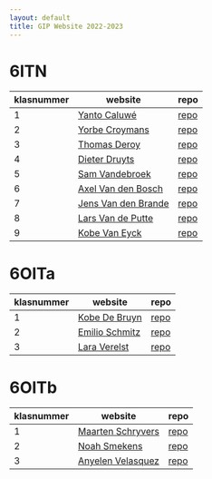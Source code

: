 ```yaml
---
layout: default
title: GIP Website 2022-2023
---
```


# 6ITN

| klasnummer | website | repo |
|---|---|---|
| 1 | [Yanto Caluwé](https://yantoc-immalle.github.io/YantoC_Dagverslagen/) | [repo]() | 
| 2 | [Yorbe Croymans](https://yorbec-immalle.github.io/YorbeC_Dagverslagen/) | [repo]() | 
| 3 | [Thomas Deroy](https://ThomasD-immalle.github.io/TD-Dagverslagen/) | [repo]() |
| 4 | [Dieter Druyts](https://dieterd-imalle.github.io/DieterDdagverslagen/) | [repo]() |
| 5 | [Sam Vandebroek](https://samv-immalle.github.io/SamV_Dagverslagen/) | [repo]() |
| 6 | [Axel Van den Bosch](https://axelvdb-immalle.github.io/AXELVDB_Dagverslagen/) | [repo]() |
| 7 | [Jens Van den Brande](https://jensvdb-immalle.github.io/JensVdB_Dagverslagen/) | [repo]() |
| 8 | [Lars Van de Putte](https://larsvdp-immalle.github.io/LarsVdP_Dagverslagen/) | [repo]() |
| 9 | [Kobe Van Eyck](https://kobeve-immalle.github.io/KobeVE_Dagverslagen/) | [repo]() |

# 6OITa

| klasnummer | website | repo |
|---|---|---|
| 1 | [Kobe De Bruyn](https://kobedb-immalle.github.io/KobeDB_Dagverslagen/) | [repo]() | 
| 2 | [Emilio Schmitz](https://emilios-immalle.github.io/EmilioS_Dagverslagen/) | [repo]() | 
| 3 | [Lara Verelst](https://larav-immalle.github.io/LaraV_Dagverslagen/) | [repo]() |

# 6OITb

| klasnummer | website | repo |
|---|---|---|
| 1 | [Maarten Schryvers]() | [repo]() | 
| 2 | [Noah Smekens]() | [repo]() | 
| 3 | [Anyelen Velasquez](https://anyelenv-immalle.github.io/AnyelenV_Dagverslagen/) | [repo]() |
